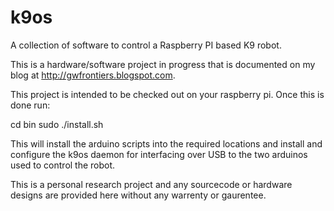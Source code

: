 k9os
====

A collection of software to control a Raspberry PI based K9 robot.

This is a hardware/software project in progress that is documented on my blog at http://gwfrontiers.blogspot.com.

This project is intended to be checked out on your raspberry pi.
Once this is done run:

cd bin
sudo ./install.sh

This will install the arduino scripts into the required locations and install and configure the k9os daemon for interfacing over USB to the two arduinos used to control the robot.

This is a personal research project and any sourcecode or hardware designs are provided here without any warrenty or gaurentee.

